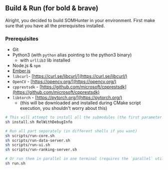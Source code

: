 ## **Build & Run (for bold & brave)**
Alright, you decided to build SOMHunter in your environment. First make sure that you have all the prerequisites installed.

### Prerequisites
- Git
- Python3 (with `python` alias pointing to the python3 binary)
    - with `urllib3` lib installed
- Node.js & `npm`
- [Ember.js](https://guides.emberjs.com/release/getting-started/quick-start/)
- `libcurl`- [https://curl.se/libcurl/](https://curl.se/libcurl/)
- `OpenCV` - [https://opencv.org/](https://opencv.org/)
- `cpprestsdk` - [https://github.com/microsoft/cpprestsdk](https://github.com/microsoft/cpprestsdk)
- `libtorch`  - [https://pytorch.org/](https://pytorch.org/)
  - (this will be downloaded and installed during CMake script execution, you shouldn't worry about this)


```sh
# This will attempt to install all the submodules (the first parameter specifies build type for the core)
sh install.sh RelWithDebugInfo

# Run all part separately (in different shells if you want)
sh scripts/run-core.sh
sh scripts/run-data-server.sh
sh scripts/run-ui.sh
sh scripts/run-ranking-server.sh

# Or run them in parallel in one terminal (requires the `parallel` utility)
sh run.sh
```
